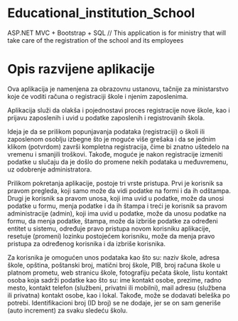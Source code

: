 # Educational_institution_School
ASP.NET MVC + Bootstrap + SQL // This application is for ministry that will take care of the registration of the school and its employees

# Opis razvijene aplikacije

Ova aplikacija je namenjena za obrazovnu ustanovu, tačnije za ministarstvo koje će voditi računa o registraciji škole i njenim zaposlenima. 

Aplikacija služi da olakša i pojednostavi proces registracije nove škole, kao i prijavu zaposlenih i uvid u podatke zaposlenih i registrovanih škola.

Ideja je da se prilikom popunjavanja podataka (registraciji) o školi ili zaposlenom osoblju izbegne što je moguće više grešaka i da se jednim klikom (potvrdom) završi kompletna registracija, čime bi znatno uštedelo na vremenu i smanjili troškovi. Takođe, moguće je nakon registracije izmeniti podatke u slučaju da je došlo do promene nekih podataka u međuvremenu, uz odobrenje administratora.

Prilikom pokretanja aplikacije, postoje tri vrste pristupa. Prvi je korisnik sa pravom pregleda, koji samo može da vidi podatke na formi i da ih odštampa. Drugi je korisnik sa pravom unosa, koji ima uvid u podatke, može da unosi podatke u formu, menja podatke i da ih štampa i treći je korisnik sa pravom administracije (admin), koji ima uvid u podatke, može da unosu podatke na formu, da menja podatke, štampa, može da izbriše podatke za određeni entitet u sistemu, određuje pravo pristupa novom korisniku aplikacije, resetuje (promeni) lozinku postojećem korisniku, može da menja pravo pristupa za određenog korisnika i da izbriše korisnika.

Za korisnika je omogućen unos podataka kao što su: naziv škole, adresa škole, opština, poštanski broj, matični broj škole, PIB, broj računa škole u platnom prometu, web stranicu škole, fotografiju pečata škole, listu kontakt osoba koja sadrži podatke kao što su: ime kontakt osobe, prezime, radno mesto, kontakt telefon (službeni, privatni ili mobilni), mail adresu (službena ili privatna) kontakt osobe, kao i lokal. Takođe, može se dodavati beleška po potrebi. Identifikacioni broj (ID broj) se ne dodaje, jer se on sam generiše (auto increment) za svaku sledeću školu. 
